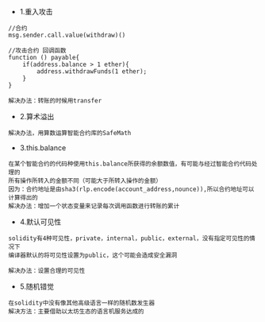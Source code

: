 * 1.重入攻击
```solidity
//合约
msg.sender.call.value(withdraw)()

//攻击合约 回调函数
function () payable{
    if(address.balance > 1 ether){
        address.withdrawFunds(1 ether);
    }
}

解决办法：转账的时候用transfer
```
* 2.算术溢出
```solidity
解决办法，用算数运算智能合约库的SafeMath
```
* 3.this.balance
```solidity
在某个智能合约的代码种使用this.balance所获得的余额数值，有可能与经过智能合约代码处理的
所有操作所转入的金额不同（可能大于所转入操作的金额）
因为：合约地址是由sha3(rlp.encode(account_address,nounce)),所以合约地址可以计算得出的
解决办法：增加一个状态变量来记录每次调用函数进行转账的累计
```
* 4.默认可见性
```solidity
solidity有4种可见性，private，internal，public，external，没有指定可见性的情况下
编译器默认的将可见性设置为public，这个可能会造成安全漏洞

解决办法：设置合理的可见性
```

* 5.随机错觉
```solidity
在solidity中没有像其他高级语言一样的随机数发生器
解决方法：主要借助以太坊生态的语言机服务达成的
```
